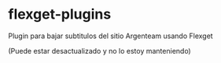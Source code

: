 # flexget-plugins
Plugin para bajar subtitulos del sitio Argenteam usando Flexget

(Puede estar desactualizado y no lo estoy manteniendo)
